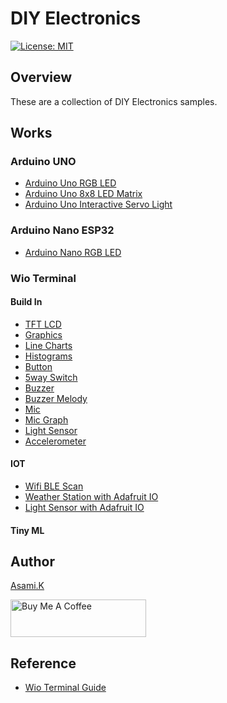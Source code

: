 # DIY Electronics

[![License: MIT](https://img.shields.io/badge/License-MIT-yellow.svg)](https://opensource.org/licenses/MIT)

## Overview

These are a collection of DIY Electronics samples.

## Works 

### Arduino UNO

- [Arduino Uno RGB LED](https://github.com/asamiile/diy-electronics/tree/main/Arduino_Uno_RGB_LED)
- [Arduino Uno 8x8 LED Matrix](https://github.com/asamiile/diy-electronics/tree/main/Arduino_Uno_8x8_LED_Matrix)
- [Arduino Uno Interactive Servo Light](https://github.com/asamiile/diy-electronics/tree/main/Arduino_Uno_Interactive_Servo_Light)


### Arduino Nano ESP32

- [Arduino Nano RGB LED](https://github.com/asamiile/diy-electronics/tree/main/Arduino_Nano_ESP32_RGB_LED)


### Wio Terminal

#### Build In

- [TFT LCD](https://github.com/asamiile/diy-electronics/tree/main/Wio_Terminal_Build_In/Wio_Terminal_TFT_LCD)
- [Graphics](https://github.com/asamiile/diy-electronics/tree/main/Wio_Terminal_Build_In/Wio_Terminal_Graphics)
- [Line Charts](https://github.com/asamiile/diy-electronics/tree/main/Wio_Terminal_Build_In/Wio_Terminal_Line_Charts)
- [Histograms](https://github.com/asamiile/diy-electronics/tree/main/Wio_Terminal_Build_In/Wio_Terminal_Histograms)
- [Button](https://github.com/asamiile/diy-electronics/tree/main/Wio_Terminal_Build_In/Wio_Teaminal_Button)
- [5way Switch](https://github.com/asamiile/diy-electronics/tree/main/Wio_Terminal_Build_In/Wio_Terminal_5way_Switch)
- [Buzzer](https://github.com/asamiile/diy-electronics/tree/main/Wio_Terminal_Build_In/Wio_Terminal_Buzzer)
- [Buzzer Melody](https://github.com/asamiile/diy-electronics/tree/main/Wio_Terminal_Build_In/Wio_Terminal_Buzzer_Melody)
- [Mic](https://github.com/asamiile/diy-electronics/tree/main/Wio_Terminal_Build_In/Wio_Terminal_Mic)
- [Mic Graph](https://github.com/asamiile/diy-electronics/tree/main/Wio_Terminal_Build_In/Wio_Terminal_Mic_Graph)
- [Light Sensor](https://github.com/asamiile/diy-electronics/tree/main/Wio_Terminal_Build_In/Wio_Terminal_Light_Sensor)
- [Accelerometer](https://github.com/asamiile/diy-electronics/tree/main/Wio_Terminal_Build_In/Wio_Terminal_Accelerometer)

#### 
<!-- - [Wio Terminal Digital Tape Measure](https://github.com/asamiile/diy-electronics/tree/main/Wio_Terminal_Digital_Tape_Measure) -->
<!-- - [Wio Terminal Digital Compass](https://github.com/asamiile/diy-electronics/tree/main/Wio_Terminal_Digital_Compass) -->


#### IOT

- [Wifi BLE Scan](https://github.com/asamiile/diy-electronics/tree/main/Wio_Terminal_Wifi_BLE_Scan)
- [Weather Station with Adafruit IO](https://github.com/asamiile/diy-electronics/tree/main/Wio_Terminal_Weather_Station_with_Adafruit_IO)
- [Light Sensor with Adafruit IO](https://github.com/asamiile/diy-electronics/tree/main/Wio_Terminal_Light_Sensor_with_Adafruit_IO)
<!-- - [GPS Tracker with Adafruit IO](https://github.com/asamiile/diy-electronics/tree/main/Wio_Terminal_GPS_Tracker_with_Adafruit_IO) -->


<!-- ### XIAO RP2040 -->

<!-- ### XIAO ESP32C3 -->

<!-- ### ESP32-DevKitC  -->


#### Tiny ML

<!-- - [Edge Impulse Word Detection](https://github.com/asamiile/diy-electronics/tree/main/Wio_Terminal_Edge_Impulse/Wio_Terminal_Edge_Impulse_Word_Detection) -->


## Author

[Asami.K](https://asami.tokyo/)

<a href="https://www.buymeacoffee.com/asamiile" target="_blank"><img src="https://cdn.buymeacoffee.com/buttons/v2/default-yellow.png" alt="Buy Me A Coffee" style="height: 60px !important;width: 217px !important;" ></a>

## Reference

- [Wio Terminal Guide](https://wiki.seeedstudio.com/Wio_Terminal_Intro/)